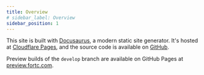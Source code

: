 ```yaml
---
title: Overview
# sidebar_label: Overview
sidebar_position: 1
---
```

This site is built with [Docusaurus](https://docusaurus.io/), a modern static site generator. It's hosted at [Cloudflare Pages](https://pages.cloudflare.com/), and the source code is available on [GitHub](https://github.com/dfinster/fortc).

Preview builds of the `develop` branch are available on GitHub Pages at [preview.fortc.com](https://preview.fortc.com/).
